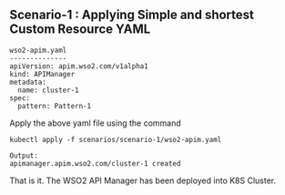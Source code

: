 ## Scenario-1 : Applying Simple and shortest Custom Resource YAML
```
wso2-apim.yaml
--------------
apiVersion: apim.wso2.com/v1alpha1
kind: APIManager
metadata:
  name: cluster-1
spec:
  pattern: Pattern-1
```

Apply the above yaml file using the command
```
kubectl apply -f scenarios/scenario-1/wso2-apim.yaml

Output:
apimanager.apim.wso2.com/cluster-1 created

```

That is it. The WSO2 API Manager has been deployed into K8S Cluster.
